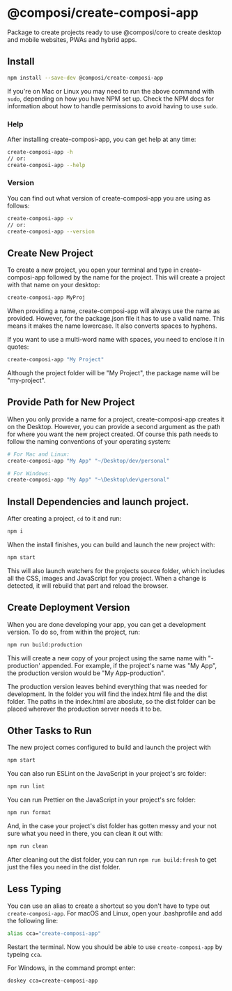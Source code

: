 # @composi/create-composi-app

Package to create projects ready to use @composi/core to create desktop and mobile websites, PWAs and hybrid apps.


## Install

```sh
npm install --save-dev @composi/create-composi-app
```
If you're on Mac or Linux you may need to run the above command with `sudo`, depending on how you have NPM set up. Check the NPM docs for information about how to handle permissions to avoid having to use `sudo`.

### Help

After installing create-composi-app, you can get help at any time:

```bash
create-composi-app -h
// or:
create-composi-app --help
```

### Version

You can find out what version of create-composi-app you are using as follows:

```bash
create-composi-app -v
// or:
create-composi-app --version
```

## Create New Project

To create a new project, you open your terminal and type in create-composi-app followed by the name for the project. This will create a project with that name on your desktop:

```bash
create-composi-app MyProj
```

When providing a name, create-composi-app will always use the name as provided. However, for the package.json file it has to use a valid name. This means it makes the name lowercase. It also converts spaces to hyphens. 

If you want to use a multi-word name with spaces, you need to enclose it in quotes:

```bash
create-composi-app "My Project"
```
Although the project folder will be "My Project", the package name will be "my-project".

## Provide Path for New Project

When you only provide a name for a project, create-composi-app creates it on the Desktop. However, you can provide a second argument as the path for where you want the new project created. Of course this path needs to follow the naming conventions of your operating system:

```bash
# For Mac and Linux:
create-composi-app "My App" "~/Desktop/dev/personal"

# For Windows:
create-composi-app "My App" "~\Desktop\dev\personal"
```

## Install Dependencies and launch project.

After creating a project, `cd` to it and run:

```bash
npm i
```
When the install finishes, you can build and launch the new project with:

```bash
npm start
```
This will also launch watchers for the projects source folder, which includes all the CSS, images and JavaScript for you project. When a change is detected, it will rebuild that part and reload the browser.


## Create Deployment Version

When you are done developing your app, you can get a development version. To do so, from within the project, run:

```bash
npm run build:production
```

This will create a new copy of your project using the same name with "-production' appended. For example, if the project's name was "My App", the production version would be "My App-production".

The production version leaves behind everything that was needed for development. In the folder you will find the index.html file and the dist folder. The paths in the index.html are aboslute, so the dist folder can be placed wherever the production server needs it to be.

## Other Tasks to Run

The new project comes configured to build and launch the project with

```bash
npm start
```
You can also run ESLint on the JavaScript in your project's src folder:
```bash
npm run lint
```

You can run Prettier on the JavaScript in your project's src folder:
```bash
npm run format
```
And, in the case your project's dist folder has gotten messy and your not sure what you need in there, you can clean it out with:

```bash
npm run clean
```
After cleaning out the dist folder, you can run `npm run build:fresh` to get just the files you need in the dist folder.

## Less Typing

You can use an alias to create a shortcut so you don't have to  type out `create-composi-app`. For macOS and Linux, open your .bashprofile and add the following line:

```bash
alias cca="create-composi-app"
```
Restart the terminal. Now you should be able to use `create-composi-app` by typeing `cca`. 

For Windows, in the command prompt enter:

```bash
doskey cca=create-composi-app
```
